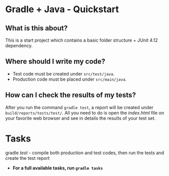 # Gradle + Java - Quickstart

## What is this about?

This is a start project which contains a basic folder structure + JUnit 4.12 dependency.

## Where should I write my code?

* Test code must be created under `src/test/java`.
* Production code must be placed under `src/main/java`.

## How can I check the results of my tests?

After you run the command `gradle test`, a report will be created under `build/reports/tests/test/`. All you need to do is open the *index.html* file on your favorite web browser and see in details the results of your test set.

# Tasks
gradle *test* - compile both production and test codes, then run the tests and create the test report

* **For a full available tasks, run `gradle tasks`**
